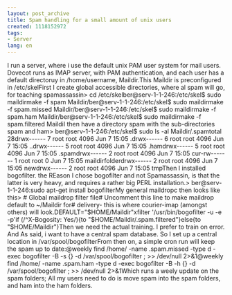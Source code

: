 ```yaml
---
layout: post_archive
title: Spam handling for a small amount of unix users
created: 1118152972
tags:
- Server
lang: en
---
```

I run a server, where i use the default unix PAM user system for mail users. Dovecot runs as IMAP server, with PAM authentication, and each user has a default directoruy in /home/username, Maildir.This Maildir is preconfigured in /etc/skelFirst I create global accessible directories, where al spam will go, for teaching spamassassin> cd /etc/skelber@serv-1-1-246:/etc/skel$ sudo maildirmake -f spam Maildir/ber@serv-1-1-246:/etc/skel$ sudo maildirmake -f spam.missed Maildir/ber@serv-1-1-246:/etc/skel$ sudo maildirmake -f spam.ham Maildir/ber@serv-1-1-246:/etc/skel$ sudo maildirmake -f spam.filtered MaildiI then have a directory spam with the sub-directories spam and ham> ber@serv-1-1-246:/etc/skel$ sudo ls -al Maildir/.spamtotal 28drwx------  7 root root 4096 Jun  7 15:05 .drwx------  6 root root 4096 Jun  7 15:05 ..drwx------  5 root root 4096 Jun  7 15:05 .hamdrwx------  5 root root 4096 Jun  7 15:05 .spamdrwx------  2 root root 4096 Jun  7 15:05 cur-rw-------  1 root root    0 Jun  7 15:05 maildirfolderdrwx------  2 root root 4096 Jun  7 15:05 newdrwx------  2 root root 4096 Jun  7 15:05 tmpThen I installed bogofilter. the REason I chose bogofilter and not Spamassassin, is that the latter is very heavy, and requires a rather big PERL installation.> ber@serv-1-1-246:sudo apt-get install bogofilterMy general maildropc then  looks like this> # Global maildrop filter file# Uncomment this line to make maildrop default to ~/Maildir for# delivery- this is where courier-imap (amongst others) will look.DEFAULT="$HOME/Maildir"xfilter '/usr/bin/bogofilter -u -e -p'if (/^X-Bogosity: Yes/){to "$HOME/Maildir/.spam.filtered"}else{to "$HOME/Maildir"}Then we need the actual training. I prefer to train on error. And As said, i want to have a central spam database. So I set up a central location in /var/spool/bogofilterFrom then on, a simple cron run will keep the spam up to date:@weekly      find /home/ -name .spam.missed -type d -exec bogofilter -B -s {} -d /var/spool/bogofilter \; >> /dev/null 2>&1@weekly      find /home/ -name .spam.ham -type d -exec bogofilter -B -h {} -d /var/spool/bogofilter \; >> /dev/null 2>&1Which runs a weely update on the spam folders; All my users need to do is move spam into the spam folders, and ham into the ham folders.
